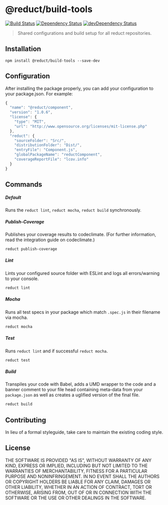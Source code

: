 # @reduct/build-tools
[![Build Status](https://travis-ci.org/reduct/build-tools.svg)](https://travis-ci.org/reduct/build-tools) [![Dependency Status](https://david-dm.org/reduct/build-tools.svg)](https://david-dm.org/reduct/build-tools) [![devDependency Status](https://david-dm.org/reduct/build-tools/dev-status.svg)](https://david-dm.org/reduct/build-tools#info=devDependencies)

> Shared configurations and build setup for all reduct repositories.

## Installation

```shell
npm install @reduct/build-tools --save-dev
```

## Configuration
After installing the package properly, you can add your configuration to your package.json. For example:
```javascript
{
  "name": "@reduct/component",
  "version": "1.0.6",
  "license": {
    "type": "MIT",
    "url": "http://www.opensource.org/licenses/mit-license.php"
  },
  "reduct": {
    "sourceFolder": "Src/",
    "distributionFolder": "Dist/",
    "entryFile": "Component.js",
    "globalPackageName": "reductComponent",
    "coverageReportFile": "lcov.info"
  }
}
```


## Commands
##### Default
Runs the `reduct lint`, `reduct mocha`, `reduct build` synchronously.

##### Publish-Coverage
Publishes your coverage results to codeclimate. (For further information, read the integration guide on codeclimate.)

```bash
reduct publish-coverage
```

##### Lint
Lints your configured source folder with ESLint and logs all errors/warning to your console.

```bash
reduct lint
```

##### Mocha
Runs all test specs in your package which match `.spec.js` in their filename via mocha.

```bash
reduct mocha
```

##### Test
Runs `reduct lint` and if successful `reduct mocha`.

```bash
reduct test
```

##### Build
Transpiles your code with Babel, adds a UMD wrapper to the code and a banner comment to your file head containing
meta-data from your `package.json` as well as creates a uglified version of the final file.

```bash
reduct build
```


## Contributing
In lieu of a formal styleguide, take care to maintain the existing coding style.


## License
THE SOFTWARE IS PROVIDED "AS IS", WITHOUT WARRANTY OF ANY KIND, EXPRESS OR
IMPLIED, INCLUDING BUT NOT LIMITED TO THE WARRANTIES OF MERCHANTABILITY,
FITNESS FOR A PARTICULAR PURPOSE AND NONINFRINGEMENT. IN NO EVENT SHALL THE
AUTHORS OR COPYRIGHT HOLDERS BE LIABLE FOR ANY CLAIM, DAMAGES OR OTHER
LIABILITY, WHETHER IN AN ACTION OF CONTRACT, TORT OR OTHERWISE, ARISING FROM,
OUT OF OR IN CONNECTION WITH THE SOFTWARE OR THE USE OR OTHER DEALINGS IN
THE SOFTWARE.
